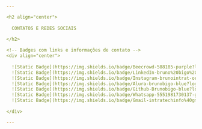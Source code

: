 ```yaml
---

<h2 align="center">
  
  CONTATOS E REDES SOCIAIS
  
</h2>

<!-- Badges com links e informações de contato -->
<div align="center">
  
  ![Static Badge](https://img.shields.io/badge/Beecrowd-588185-purple?link=https%3A%2F%2Fjudge.beecrowd.com%2Fpt%2Fprofile%2F588185)
  ![Static Badge](https://img.shields.io/badge/LinkedIn-bruno%20bigo%20bueno-blue?logo=LinkedIn&color=%230A66C2&link=https%3A%2F%2Fwww.linkedin.com%2Fin%2Fbruno-bigo-bueno%2F)
  ![Static Badge](https://img.shields.io/badge/Instagram-brunointrat-orange?logo=Instagram&color=%23E4405F&link=https%3A%2F%2Fwww.instagram.com%2Fbrunointrat%2F)
  ![Static Badge](https://img.shields.io/badge/Alura-brunobigo-blue?logo=alura&link=https%3A%2F%2Fcursos.alura.com.br%2Fuser%2Fbrunobigo)
  ![Static Badge](https://img.shields.io/badge/Github-Brunobigo-blue?logo=github&color=%23181717&link=https%3A%2F%2Fgithub.com%2FBrunobigo)
  ![Static Badge](https://img.shields.io/badge/Whatsapp-5551981730137-green?logo=whatsapp&color=%2325D366&link=https%3A%2F%2Fwa.me%2F5551981730137)
  ![Static Badge](https://img.shields.io/badge/Gmail-intratechinfo%40gmail.com-orange?logo=gmail&color=%23EA4335&link=intratechinfo%40gmail.com)
  
</div>

---
```

